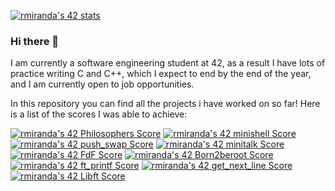 [![rmiranda's 42 stats](https://badge42.vercel.app/api/v2/cl1oab9d0004009l1se6uf3v4/stats?cursusId=21&coalitionId=undefined)](https://github.com/JaeSeoKim/badge42)
### Hi there 👋
I am currently a software engineering student at 42, as a result I have lots of practice writing C and C++, which I expect to end by the end of the year, and I am currently open to job opportunities.

In this repository you can find all the projects i have worked on so far! Here is a list of the scores I was able to achieve:

[![rmiranda's 42 Philosophers Score](https://badge42.vercel.app/api/v2/cl1oab9d0004009l1se6uf3v4/project/3113615)](https://github.com/JaeSeoKim/badge42)
[![rmiranda's 42 minishell Score](https://badge42.vercel.app/api/v2/cl1oab9d0004009l1se6uf3v4/project/3015836)](https://github.com/JaeSeoKim/badge42)
[![rmiranda's 42 push_swap Score](https://badge42.vercel.app/api/v2/cl1oab9d0004009l1se6uf3v4/project/2879381)](https://github.com/JaeSeoKim/badge42)
[![rmiranda's 42 minitalk Score](https://badge42.vercel.app/api/v2/cl1oab9d0004009l1se6uf3v4/project/2862307)](https://github.com/JaeSeoKim/badge42)
[![rmiranda's 42 FdF Score](https://badge42.vercel.app/api/v2/cl1oab9d0004009l1se6uf3v4/project/2741702)](https://github.com/JaeSeoKim/badge42)
[![rmiranda's 42 Born2beroot Score](https://badge42.vercel.app/api/v2/cl1oab9d0004009l1se6uf3v4/project/2718191)](https://github.com/JaeSeoKim/badge42)
[![rmiranda's 42 ft_printf Score](https://badge42.vercel.app/api/v2/cl1oab9d0004009l1se6uf3v4/project/2603039)](https://github.com/JaeSeoKim/badge42)
[![rmiranda's 42 get_next_line Score](https://badge42.vercel.app/api/v2/cl1oab9d0004009l1se6uf3v4/project/2590999)](https://github.com/JaeSeoKim/badge42)
[![rmiranda's 42 Libft Score](https://badge42.vercel.app/api/v2/cl1oab9d0004009l1se6uf3v4/project/2551622)](https://github.com/JaeSeoKim/badge42)


<!--
**re-miranda/re-miranda** is a ✨ _special_ ✨ repository because its `README.md` (this file) appears on your GitHub profile.

Here are some ideas to get you started:

- 🔭 I’m currently working on ...
- 🌱 I’m currently learning ...
- 👯 I’m looking to collaborate on ...
- 🤔 I’m looking for help with ...
- 💬 Ask me about ...
- 📫 How to reach me: ...
- 😄 Pronouns: ...
- ⚡ Fun fact: ...
-->
